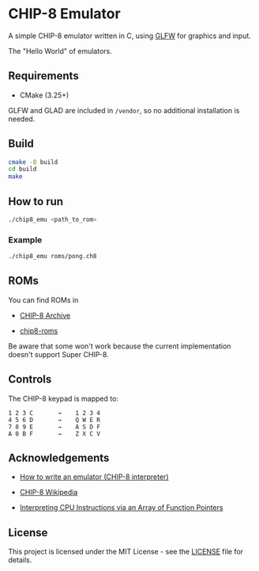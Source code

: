 # CHIP-8 Emulator

A simple CHIP-8 emulator written in C, using [GLFW](https://www.glfw.org/) for graphics and input.

The "Hello World" of emulators.

## Requirements

- CMake (3.25+)

GLFW and GLAD are included in `/vendor`, so no additional installation is needed.

## Build

```bash
cmake -B build
cd build
make
```

## How to run

```bash
./chip8_emu <path_to_rom>
```

### Example

```bash
./chip8_emu roms/pong.ch8
```

## ROMs

You can find ROMs in

- [CHIP-8 Archive](https://johnearnest.github.io/chip8Archive/)

- [chip8-roms](https://github.com/kripod/chip8-roms)

Be aware that some won't work because the current implementation doesn't support Super CHIP-8.

## Controls
The CHIP-8 keypad is mapped to:
```
1 2 3 C       →    1 2 3 4
4 5 6 D       →    Q W E R
7 8 9 E       →    A S D F
A 0 B F       →    Z X C V
```

## Acknowledgements

- [How to write an emulator (CHIP-8 interpreter)](https://multigesture.net/articles/how-to-write-an-emulator-chip-8-interpreter/)

- [CHIP-8 Wikipedia](https://en.wikipedia.org/wiki/CHIP-8)

- [Interpreting CPU Instructions via an Array of Function Pointers](https://multigesture.net/wp-content/uploads/mirror/zenogais/FunctionPointers.htm)

## License

This project is licensed under the MIT License - see the [LICENSE](LICENSE) file for details.
